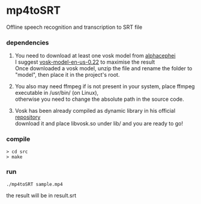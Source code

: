 # mp4toSRT
Offline speech recognition and transcription to SRT file

### dependencies

1) You need to download at least one vosk model from [alphacephei](https://alphacephei.com/vosk/models)  
I suggest [vosk-model-en-us-0.22](https://alphacephei.com/vosk/models/vosk-model-en-us-0.22.zip) to maximise the result  
Once downloaded a vosk model, unzip the file and rename the folder to "model", then place it in the project's root.

2) You also may need ffmpeg if is not present in your system, place ffmpeg executable in /usr/bin/ (on Linux),  
otherwise you need to change the absolute path in the source code.

3) Vosk has been already compiled as dynamic library in his official [repository](https://github.com/alphacep/vosk-api/releases)  
download it and place libvosk.so under lib/ and you are ready to go!

### compile

```
> cd src
> make
```

### run

```
./mp4toSRT sample.mp4
```

the result will be in result.srt
